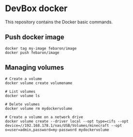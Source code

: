 # DevBox docker

This repository contains the Docker basic commands.

## Push docker image

```Shell
docker tag my-image febaron/image
docker push febaron/image
```

## Managing volumes

```Shell
# Create a volume
docker volume create volumename

# List volumes
docker volume ls

# Delete volumes
docker volume rm mydockervolume

# Create a volume on a network drive
docker volume create --driver local --opt type=cifs --opt device=//192.168.178.1/nas/USB/Volumes/minecraft --opt o=user=admin,password=my-password mydockervolume
```
